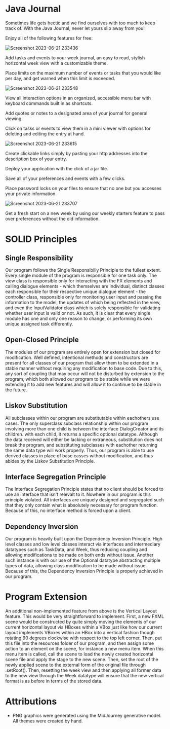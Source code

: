 # Java Journal
Sometimes life gets hectic and we find ourselves with too much to keep track of. 
With the Java Journal, never let yours slip away from you!

Enjoy all of the following features for free:

![Screenshot 2023-06-21 233436](https://github.com/CS-3500-OOD/pa05-teamteam/assets/107224274/1de3dfc6-445d-4ee4-8b8a-e771d750d7c5)

Add tasks and events to your week journal, an easy to read, stylish horizontal week view with a customizable theme.

Place limits on the maximum number of events or tasks that you would like per day, and get warned when this limit is exceeded.

![Screenshot 2023-06-21 233548](https://github.com/CS-3500-OOD/pa05-teamteam/assets/107224274/63e88e95-cb22-4846-9c2f-e395ff333a0e)

View all interaction options in an organized, accessible menu bar with keyboard commands built in as shortcuts.

Add quotes or notes to a designated area of your journal for general viewing.

Click on tasks or events to view them in a mini viewer with options for deleting and editing the entry at hand.

![Screenshot 2023-06-21 233615](https://github.com/CS-3500-OOD/pa05-teamteam/assets/107224274/aab6d017-db3d-4f98-9f69-bd81fd06529f)

Create clickable links simply by pasting your http addresses into the description box of your entry.

Deploy your application with the click of a jar file.

Save all of your preferences and events with a few clicks.

Place password locks on your files to ensure that no one but you accesses your private information.

![Screenshot 2023-06-21 233707](https://github.com/CS-3500-OOD/pa05-teamteam/assets/107224274/0f5a8c68-1823-436d-bacd-8e0ffea74aed)

Get a fresh start on a new week by using our weekly starters feature to pass over preferences without the old information.


# SOLID Principles
## Single Responsibility
Our program follows the Single Responsibiliy Principle to the fullest extent. Every single module of the program
is responsible for one task only. The view class is responsible only for interacting with the FX elements and calling dialogue
elements - which themselves are individual, distinct classes each responsible for their respective unique dialogue element - the controller class,
responsible only for monitoring user input and passing the information to the model, the updates of which being reflected in the view,
and even the InputValidator class which is solely responsible for validating whether user input is valid or not. As such,
it is clear that every single module has one and only one reason to change, or performing its own unique assigned task differently.

## Open-Closed Principle
The modules of our program are entirely open for extension but closed for modification. Well defined, intentional methods and constructors
are present for all classes of our program that allow them to be extended in a stable manner without requiring any modification to base code.
Due to this, any sort of coupling that may occur will not be disturbed by extension to the program, which both allowed our program to be stable while
we were extending it to add new features and will allow it to continue to be stable in the future.

## Liskov Substitution
All subclasses within our program are substitutable within eachothers use cases. The only superclass subclass relationship within our program
involving more than one child is between the interface DialogCreator and its children. with each child, it returns a specific optional datatype.
Although the data received will either be lacking or extraneous, substitution does not break the program, and substituting subclasses with eachother
returning the same data type will work properly. Thus, our program is able to use derived classes in place of base casses without modification, 
and thus abides by the Liskov Substitution Principle.

## Interface Segregation Principle
The Interface Segregation Principle states that no client should be forced to use an interface that isn't relevalt to it. Nowhere in our program
is this principle violated. All interfaces are uniquely designed and segregated such that they only contain what is absolutely necessary for program
function. Because of this, no interface method is forced upon a client.

## Dependency Inversion
Our program is heavily built upon the Dependency Inversion Principle. High level classes and low level classes interact via interfaces and intermediary
datatypes such as TaskData, and Week, thus reducing coupling and allowing modifications to be made on both ends without issue. Another
such instance is with our use of the Optional datatype abstracting multiple types of data, allowing class modification to be made without issue.
Because of this, the Dependency Inversion Principle is properly achieved in our program.


# Program Extension
An additional non-implemented feature from above is the Vertical Layout feature. This would be very straightforward to implement. First, a new FXML 
scene would be constructed by quite simply moving the elements of our current horizontal layout via HBoxes within a VBox just like how our current
layout implements VBoxes within an HBox into a vertical fashion though rotating 90 degrees clockwise with respect to the top left corner. Then,
put this file into the resources folder of our program, and then assign some action to an element on the scene, for instance a new menu item. When this menu
item is called, call the scene to load the newly created horizontal scene file and apply the stage to the new scene. Then, set the root of the newly applied 
scene to the external form of the original file through .setRoot(). Then, resetting the week view and then applying all former data to the new view through 
the Week datatype will ensure that the new vertical format is as before in terms of the stored data.

# Attributions
- PNG graphics were generated using the MidJourney generative model. All themes were created by hand.

